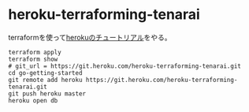 # heroku-terraforming-tenarai
terraformを使って[herokuのチュートリアル](https://devcenter.heroku.com/articles/getting-started-with-go#introduction)をやる。

```
terraform apply
terraform show
# git_url = https://git.heroku.com/heroku-terraforming-tenarai.git
cd go-getting-started                                                                                                         git remote add heroku https://git.heroku.com/heroku-terraforming-tenarai.git
git push heroku master
heroku open db
 ```
